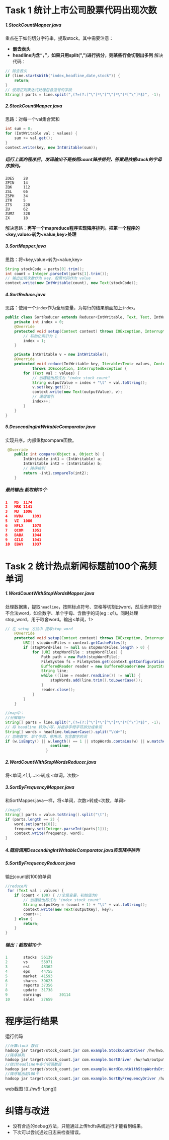 
# Task 1 统计上市公司股票代码出现次数
##### 1.StockCountMapper.java
重点在于如何切分字符串，提取stock。其中需要注意：
- **删去表头**
- **headline内含“，”，如果只用split(",")进行拆分，则某些行会切割出多列**
解决代码：
``` java 
// 除去表头
if (line.startsWith("index,headline,date,stock")) {
	return;
}
// 使用正则表达式处理包含逗号的字段
String[] parts = line.split(",(?=(?:[^\"]*\"[^\"]*\")*[^\"]*$)", -1); 
```
##### 2.StockCountMapper.java
思路：对每一个val集合累和
```java
int sum = 0;
for (IntWritable val : values) {
	sum += val.get();
}
context.write(key, new IntWritable(sum));
```

##### 运行上面的程序后，发现**输出不是按照count降序排列，答案是依据stock的字母序排列**。

``` 部分结果
ZOES    28
ZPIN    14
ZQK     112
ZSL     66
ZSPH    34
ZTR     5
ZTS     220
ZU      62
ZUMZ    328
ZX      18
```

解决思路：**再写一个mapreduce程序实现降序排列。把第一个程序的<key,value>转为<value,key>处理**
##### 3.SortMapper.java
思路：将<key,value>转为<value,key>
``` java
String stockCode = parts[0].trim();
int count = Integer.parseInt(parts[1].trim());
// 输出出现次数作为 key，股票代码作为 value
context.write(new IntWritable(count), new Text(stockCode));
```
##### 4.SortReduce.java
思路：使用一个`index`作为全局变量，为每行的结果前面加上`index`。
```java
public class SortReducer extends Reducer<IntWritable, Text, Text, IntWritable> {
    private int index = 0;
    @Override
    protected void setup(Context context) throws IOException, InterruptedException{
        // 初始化索引为 1
        index = 1;
    }

    private IntWritable v = new IntWritable();
    @Override
    protected void reduce(IntWritable key, Iterable<Text> values, Context context)
            throws IOException, InterruptedException {
        for (Text val : values) {
            // 创建输出格式为 "index stock count"
            String outputValue = index + "\t" + val.toString();
            v.set(key.get());
            context.write(new Text(outputValue), v);
            // 递增索引
            index++;
        }
    }
}
```
##### 5.DescendingIntWritableComparator.java
实现升序。内部重构compare函数。
```java
 @Override
    public int compare(Object a, Object b) {
        IntWritable int1 = (IntWritable) a;
        IntWritable int2 = (IntWritable) b;
        // 降序排列
        return -int1.compareTo(int2);
    }
```
##### 最终输出:截取前10个
```json
1	MS	1174
2	MRK	1141
3	MU	1096
4	NVDA	1091
5	VZ	1080
6	NFLX	1078
7	QCOM	1051
8	BABA	1044
9	GILD	1041
10	EBAY	1037
```

# Task 2 统计热点新闻标题前100个⾼频单词
##### 1.WordCountWithStopWordsMapper.java
处理数据集，提取`headline`，按照标点符号、空格等切割出word，然后舍弃部分不合法word，如全数字、单个字母、含数字的词(eg : $q1$)。同时处理stop_word，用于取舍word。输出<单词，1>
``` java
// 在 setup 方法中 提取stop_word
    @Override
    protected void setup(Context context) throws IOException, InterruptedException{
        URI[] stopWordFiles = context.getCacheFiles();
        if (stopWordFiles != null && stopWordFiles.length > 0) {
            for (URI stopWordFile : stopWordFiles) {
                Path path = new Path(stopWordFile);
                FileSystem fs = FileSystem.get(context.getConfiguration());
                BufferedReader reader = new BufferedReader(new InputStreamReader(fs.open(path)));
                String line;
                while ((line = reader.readLine()) != null) {
                    stopWords.add(line.trim().toLowerCase());
                }
                reader.close();
            }
        }
    }
  
//map中：
//分解每行
String[] parts = line.split(",(?=(?:[^\"]*\"[^\"]*\")*[^\"]*$)", -1);
// 将 headline 转为小写，并按非字母字符拆分成单词
String[] words = headline.toLowerCase().split("\\W+");
// 忽略数字、单个字母、停用词、包含数字的词
if (w.isEmpty() || w.length() == 1 || stopWords.contains(w) || w.matches(".*\\d.*")) {
                    continue;
                  }
```
##### 2.WordCountWithStopWordsReducer.java
将<单词,<1,1,...>>转成  <单词，次数>
##### 3.SortByFrequencyMapper.java
和SortMapper.java一样，将<单词，次数>转成<次数，单词>
```java
//map内
String[] parts = value.toString().split("\t");
if (parts.length == 2) {
	word.set(parts[0]);
	frequency.set(Integer.parseInt(parts[1]));
	context.write(frequency, word);
}
```
##### 4.随后调用DescendingIntWritableComparator.java实现降序排列
##### 5.SortByFrequencyReducer.java

输出count前100的单词
```java
//reduce内
 for (Text val : values) {
	if (count < 100) { //全局变量，初始值为0
		// 创建输出格式为 "index stock count"
		String outputKey = (count + 1) + "\t" + val.toString();
		context.write(new Text(outputKey), key);
		count++;
	} else {
		return;
	}
}
```
##### 输出：截取前10个

```java
1       stocks  56139
2       vs      55971
3       est     48362
4       eps     44755
5       market  41593
6       shares  39623
7       reports 37356
8       update  31738
9       earnings        30114
10      sales   27659

```

# 程序运行结果
运行代码
```java
//计算stock 数目
hadoop jar target/stock_count.jar com.example.StockCountDriver /hw/hw5/input /hw/hw5/output1
//降序排列
hadoop jar target/stock_count.jar com.example.SortDriver /hw/hw5/output1 /hw/hw5/output2
//统计headline中各个词语数目
hadoop jar target/stock_count.jar com.example.WordCountWithStopWordsDriver /hw/hw5/input /hw/hw5/output3
//降序输出前100个
hadoop jar target/stock_count.jar com.example.SortByFrequencyDriver /hw/hw5/output3 /hw/hw5/output4
```
web截图
![[./hw5-1.png]]

# 纠错与改进
- 没有合适的debug方法，只能通过上传hdfs系统运行才能看到结果。
- 下次可以尝试通过日志来检查错误。